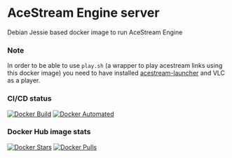 # AceStream Engine server

Debian Jessie based docker image to run AceStream Engine

### Note

In order to be able to use `play.sh` (a wrapper to play acestream links using this docker image) you need to have installed [acestream-launcher](https://github.com/jonian/acestream-launcher) and VLC as a player.

### CI/CD status

[![Docker Build](https://img.shields.io/docker/cloud/build/pabsi/acestream-server.svg)](https://hub.docker.com/repository/docker/pabsi/acestream-server/builds)
[![Docker Automated](https://img.shields.io/docker/cloud/automated/pabsi/acestream-server.svg)](https://hub.docker.com/repository/docker/pabsi/acestream-server/builds)

### Docker Hub image stats

[![Docker Stars](https://img.shields.io/docker/stars/pabsi/acestream-server.svg)](https://hub.docker.com/r/pabsi/acestream-server)
[![Docker Pulls](https://img.shields.io/docker/pulls/pabsi/acestream-server.svg)](https://hub.docker.com/r/pabsi/acestream-server)
